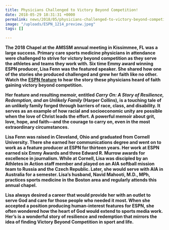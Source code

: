 ```yaml
---
title: Physicians Challenged to Victory Beyond Competition!
date: 2018-05-29 18:31:31 +0000
permalink: news/2018/05/physicians-challenged-to-victory-beyond-competition
image: "/uploads/ESPN_1214_preview.jpeg"
tags: []

---
```

**The 2018 Chapel at the AMSSM annual meeting in Kissimmee, FL was a large success. Primary care sports medicine physicians in attendance were challenged to strive for victory beyond competition as they serve the athletes and teams they work with. Six time Emmy award winning ESPN producer, Lisa Fenn was the featured speaker. She shared how one of the stories she produced challenged and grew her faith like no other. Watch the** [**ESPN feature**](http://www.espn.com/espn/otl/story/_/id/9454322/why-stayed) **to hear the story these physicians heard of faith gaining victory beyond competition.**

**Her feature and resulting memoir, entitled _Carry On: A Story of Resilience, Redemption, and an Unlikely Family_ (Harper Collins), is a touching tale of an unlikely family forged through barriers of race, class, and disability. It serves as an example of how racial and socioeconomic unity are possible when the love of Christ leads the effort. A powerful memoir about grit, love, hope, and faith—and the courage to carry on, even in the most extraordinary circumstances.**

**Lisa Fenn was raised in Cleveland, Ohio and graduated from Cornell University. There she earned her communications degree and went on to work as a feature producer at ESPN for thirteen years. Her work at ESPN earned six Emmy Awards and three Edward R. Murrow awards for excellence in journalism. While at Cornell, Lisa was discipled by an Athletes in Action staff member and played on an AIA softball mission team to Russia and the Czech Republic. Later, she would serve with AIA in Australia for a semester. Lisa’s husband, Navid Mahooti, M.D., MPh, practices sports medicine in the Boston area and regularly attends this annual chapel.**

**Lisa always desired a career that would provide her with an outlet to serve God and care for those people who needed it most. When she accepted a position producing human-interest features for ESPN, she often wondered how the heart of God would extend to sports media work. Her’s is a wonderful story of resilience and redemption that mirrors the idea of finding Victory Beyond Competition in sport and life.**